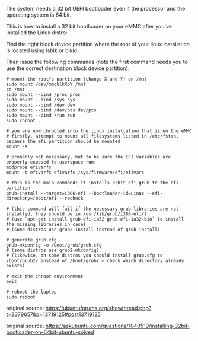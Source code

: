 The system needs a 32 bit UEFI bootloader even if the processor and the operating system is 64 bit.

This is how to install a 32 bit bootloader on your eMMC after you've installed the Linux distro:

Find the right block device partition where the root of your linux installation is located using lsblk or blkid.

Then issue the following commands (note the first command needs you to use the correct destination block device partition):

```
# mount the rootfs partition (change X and Y) on /mnt
sudo mount /dev/mmcblkXpY /mnt
cd /mnt
sudo mount --bind /proc proc
sudo mount --bind /sys sys
sudo mount --bind /dev dev
sudo mount --bind /dev/pts dev/pts
sudo mount --bind /run run
sudo chroot .

# you are now chrooted into the linux installation that is on the eMMC
# firstly, attempt to mount all filesystems listed in /etc/fstab, because the efi partition should be mounted
mount -a

# probably not necessary, but to be sure the EFI variables are properly exposed to userspace run:
modprobe efivarfs
mount -t efivarfs efivarfs /sys/firmware/efi/efivars

# this is the main command: it installs 32bit efi grub to the efi partition
grub-install --target=i386-efi --bootloader-id=Linux --efi-directory=/boot/efi --recheck

# (this command will fail if the necessary grub libraries are not installed, they should be in /usr/lib/grub/i386-efi/)
# (use `apt-get install grub-efi-ia32 grub-efi-ia32-bin` to install the missing libraries in case)
# (some distros use grub2-install instead of grub-install)

# generate grub.cfg
grub-mkconfig -o /boot/grub/grub.cfg
# (some distros use grub2-mkconfig)
# (likewise, on some distros you should install grub.cfg to /boot/grub2/ instead of /boot/grub/ – check which directory already exists)

# exit the chroot environment
exit

# reboot the laptop
sudo reboot
```

original source: https://ubuntuforums.org/showthread.php?t=2379657&p=13719125#post13719125

original source: https://askubuntu.com/questions/1040519/installing-32bit-bootloader-on-64bit-ubuntu-solved

